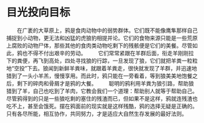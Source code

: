 # 目光投向目标
　　在广袤的大草原上，鸦是食肉动物中的弱势群体。它们既不能像鹰隼那样自己捕捉到小动物，更无法和凶猛的虎狼豹相提并论。它们的食物来源只能是一些荒原上腐败的动物尸体，那些其他的食肉类动物吃剩下的残骸便是它们的美餐。尽管如此，鸦也不得不付出艰辛的劳动。 
　　它们常常紧跟在羊群后面，衔走羊刚刚拉下的粪便，再飞到高处，四处寻找狼的行踪，一旦发现了狼，它们就把羊粪一粒粒地“空投”下去。狼闻到新鲜羊粪味，就跟着羊粪走，很快就发现了羊群，并迅速地猎到了一头小羊羔，慢慢享用。而此时，鸦只能在一旁看着，等到狼美美地饱餐之后，剩下的碎肉和骨屑才是鸦的大餐。 
　　聪明的鸦利用羊粪为狼引路，帮助狼猎到了羊，自己也吃到了羊肉，它教会我们一个道理：帮助别人就等于帮助自己。尽管鸦得到的只是一些狼吃剩的塞住的残渣而已，但如果不是这样，鸦就连残渣也吃不上，甚至会饿死。摆在鸦面前的现实就是这样残酷，鸦的选择无疑是正确的。只有各尽所能，相互协作，共同努力，才是适应大自然生存发展的最好法则。
  
